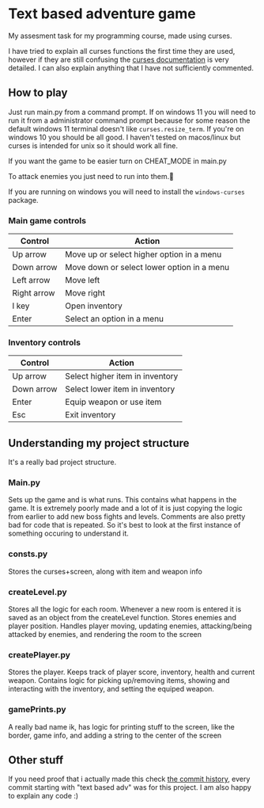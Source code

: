 # Text based adventure game
My assesment task for my programming course, made using curses.

I have tried to explain all curses functions the first time they are used, however if they are still confusing the [curses documentation](https://docs.python.org/3/howto/curses.html) is very detailed. I can also explain anything that I have not sufficiently commented.

## How to play
Just run main.py from a command prompt. If on windows 11 you will need to run it from a administrator command prompt because for some reason the default windows 11 terminal doesn't like `curses.resize_term`. If you're on windows 10 you should be all good. I haven't tested on macos/linux but curses is intended for unix so it should work all fine.

If you want the game to be easier turn on CHEAT_MODE in main.py

To attack enemies you just need to run into them.

If you are running on windows you will need to install the `windows-curses` package.
### Main game controls
| Control | Action |
| ------ | ------ |
| Up arrow | Move up or select higher option in a menu |
| Down arrow | Move down or select lower option in a menu |
| Left arrow | Move left |
| Right arrow | Move right |
| I key | Open inventory |
| Enter | Select an option in a menu |

### Inventory controls
| Control | Action |
| ------ | ------ |
| Up arrow | Select higher item in inventory |
| Down arrow | Select lower item in inventory |
| Enter | Equip weapon or use item |
| Esc | Exit inventory |

## Understanding my project structure
It's a really bad project structure.
### Main.py
Sets up the game and is what runs. This contains what happens in the game. It is extremely poorly made and a lot of it is just copying the logic from earlier to add new boss fights and levels. Comments are also pretty bad for code that is repeated. So it's best to look at the first instance of something occuring to understand it.

### consts.py
Stores the curses+screen, along with item and weapon info

### createLevel.py
Stores all the logic for each room. Whenever a new room is entered it is saved as an object from the createLevel function. Stores enemies and player position. Handles player moving, updating enemies, attacking/being attacked by enemies, and rendering the room to the screen

### createPlayer.py
Stores the player. Keeps track of player score, inventory, health and current weapon. Contains logic for picking up/removing items, showing and interacting with the inventory, and setting the equiped weapon.

### gamePrints.py
A really bad name ik, has logic for printing stuff to the screen, like the border, game info, and adding a string to the center of the screen

## Other stuff
If you need proof that i actually made this check [the commit history](https://github.com/mushrrom/school-projects/commits), every commit starting with "text based adv" was for this project. I am also happy to explain any code :)
